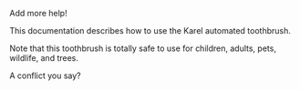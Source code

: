Add more help!

This documentation describes how to use the Karel automated toothbrush.

Note that this toothbrush is totally safe to use for children,
adults, pets, wildlife, and trees.

A conflict you say?

